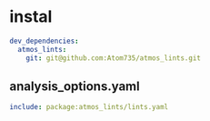 # instal

```yaml
dev_dependencies:
  atmos_lints:
    git: git@github.com:Atom735/atmos_lints.git
```

## analysis_options.yaml

```yaml
include: package:atmos_lints/lints.yaml
```
